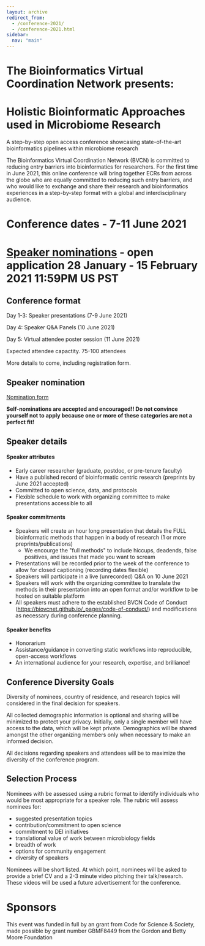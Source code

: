 ```yaml
---
layout: archive
redirect_from: 
  - /conference-2021/
  - /conference-2021.html
sidebar:
  nav: "main"
---
```


# The Bioinformatics Virtual Coordination Network presents:
# Holistic Bioinformatic Approaches used in Microbiome Research
 A step-by-step open access conference showcasing state-of-the-art bioinformatics pipelines within microbiome research
 
The Bioinformatics Virtual Coordination Network (BVCN) is committed to reducing entry barriers into bioinformatics for researchers. For the first time in June 2021, this online conference will bring together ECRs from across the globe who are equally committed to reducing such entry barriers, and who would like to exchange and share their research and bioinformatics experiences in a step-by-step format with a global and interdisciplinary audience.
 
# Conference dates - 7-11 June 2021
# [Speaker nominations]() - open application 28 January - 15 February 2021 11:59PM US PST

## Conference format
Day 1-3: Speaker presentations (7-9 June 2021)

Day 4: Speaker Q&A Panels (10 June 2021)

Day 5: Virtual attendee poster session (11 June 2021)

Expected attendee capactity. 75-100 attendees

More details to come, including registration form.

## Speaker nomination

[Nomination form]()

**Self-nominations are accepted and encouraged!! Do not convince yourself not to apply because one or more of these categories are not a perfect fit!**

## Speaker details

#### Speaker attributes
- Early career researcher (graduate, postdoc, or pre-tenure faculty)
- Have a published record of bioinformatic centric research (preprints by June 2021 accepted) 
- Committed to open science, data, and protocols 
- Flexible schedule to work with organizing committee to make presentations accessible to all

#### Speaker commitments

* Speakers will create an hour long presentation that details the FULL bioinformatic methods that happen in a body of research (1 or more preprints/publications) 
  * We encourge the "full methods" to include hiccups, deadends, false positives, and issues that made you want to scream 
* Presentations will be recorded prior to the week of the conference to allow for closed captioning (recording dates flexible)
* Speakers will participate in a live (unrecorded) Q&A on 10 June 2021
* Speakers will work with the organizing committee to translate the methods in their presentation into an open format and/or workflow to be hosted on suitable platform
* All speakers must adhere to the established BVCN Code of Conduct (https://biovcnet.github.io/_pages/code-of-conduct/) and modifications as necessary during conference planning.

#### Speaker benefits

* Honorarium
* Assistance/guidance in converting static workflows into reproducible, open-access workflows
* An international audience for your research, expertise, and brilliance!

## Conference Diversity Goals

Diversity of nominees, country of residence, and research topics will considered in the final decision for speakers.

All collected demographic information is optional and sharing will be minimized to protect your privacy. Initially, only a single member will have access to the data, which will be kept private. Demographics will be shared amongst the other organizing members only when necessary to make an informed decision.

All decisions regarding speakers and attendees will be to maximize the diversity of the conference program.

## Selection Process

Nominees with be assessed using a rubric format to identify individuals who would be most appropriate for a speaker role. The rubric will assess nominees for:

* suggested presentation topics
* contribution/commitment to open science
* commitment to DEI initiatives
* translational value of work between microbiology fields
* breadth of work
* options for community engagement
* diversity of speakers

Nominees will be short listed. At which point, nominees will be asked to provide a brief CV and a 2-3 minute video pitching their talk/research. These videos will be used a future advertisement for the conference.


# Sponsors

This event was funded in full by an grant from Code for Science & Society, made possible by grant number GBMF8449 from the Gordon and Betty Moore Foundation
